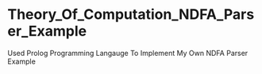 # Theory_Of_Computation_NDFA_Parser_Example

Used Prolog Programming Langauge To Implement My Own NDFA Parser Example
